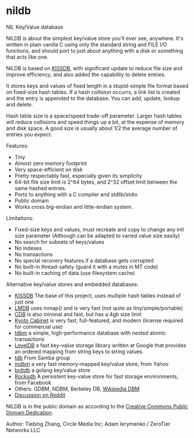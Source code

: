 nildb
======

NIL Key/Value database

NILDB is about the simplest key/value store you'll ever see, anywhere.
It's written in plain vanilla C using only the standard string and FILE
I/O functions, and should port to just about anything with a disk or
something that acts like one.

NILDB is based on [KISSDB](https://github.com/adamierymenko/kissdb), with significant 
update to reduce file size and improve efficiency, and also added the capability to 
delete entries.

It stores keys and values of fixed length in a stupid-simple file format
based on fixed-size hash tables. If a hash collision occurrs, a link list
is created and the entry is appended to the database.  You can add, update, 
lookup and delete. 

Hash table size is a space/speed trade-off parameter. Larger hash tables
will reduce collisions and speed things up a bit, at the expense of memory
and disk space. A good size is usually about 1/2 the average number of
entries you expect.

Features:

 * Tiny
 * Almost zero memory footprint 
 * Very space-efficient on disk 
 * Pretty respectably fast, especially given its simplicity
 * 64-bit file size limit is 2^64 bytes, and 2^32 offset limit between the same hashed entries.
 * Ports to anything with a C compiler and stdlib/stdio
 * Public domain
 * Works cross big-endian and little-endian system.

Limitations:

 * Fixed-size keys and values, must recreate and copy to change any init size parameter
   (Although can be adapted to varied value size easily)
 * No search for subsets of keys/values 
 * No indexes
 * No transactions
 * No special recovery features if a database gets corrupted
 * No built-in thread-safety (guard it with a mutex in MT code)
 * No built-in caching of data (use filesystem cache)

Alternative key/value stores and embedded databases:

 * [KISSDB]( https://github.com/adamierymenko/kissdb) The base of this project, uses multiple hash tables instead of just one
 * [LMDB](http://symas.com/mdb/) uses mmap() and is very fast (not quite as tiny/simple/portable)
 * [CDB](http://cr.yp.to/cdb.html) is also minimal and fast, but has a 4gb size limit
 * [Kyoto Cabinet](http://fallabs.com/kyotocabinet/) is very fast, full-featured, and modern (license required for commercial use)
 * [tdbm](http://tdbm.dss.ca/) a simple, high-performance database with nested atomic transactions
 * [LevelDB](https://github.com/google/leveldb) a fast key-value storage library written at Google that provides an ordered mapping from string keys to string values.
 * [tdb](https://www.samba.org/ftp/tdb/) From Samba group
 * [mdbm](https://github.com/yahoo/mdbm) a very fast memory-mapped key/value store, from Yahoo
 * [boltdb](https://github.com/boltdb/bolt) a golang key/value store
 * [Rocksdb](http://rocksdb.org/) A persistent key-value store for fast storage environments, from Facebook
 * Others: GDBM, NDBM, Berkeley DB, [Wikipedia DBM](https://en.wikipedia.org/wiki/Dbm)
 * [Discussion on Reddit](https://news.ycombinator.com/item?id=8733017)





NILDB is in the public domain as according to the [Creative Commons Public Domain Dedication](http://creativecommons.org/publicdomain/zero/1.0/).

Author: Tiebing Zhang, Circle Media Inc; Adam Ierymenko / ZeroTier Networks LLC
